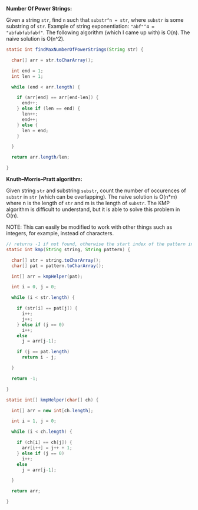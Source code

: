**Number Of Power Strings:**

Given a string `str`, find `n` such that `substr^n = str`, where `substr` is some substring of `str`. Example of string exponentiation: `"abf"^4 = "abfabfabfabf"`. The following algorithm (which I came up with) is O(n). The naive solution is O(n^2).

``` java
static int findMaxNumberOfPowerStrings(String str) {

  char[] arr = str.toCharArray();

  int end = 1;
  int len = 1;

  while (end < arr.length) {

    if (arr[end] == arr[end-len]) {
      end++;
    } else if (len == end) {
      len++;
      end++;
    } else {
      len = end;
    }

  }

  return arr.length/len;

}
```

**Knuth–Morris–Pratt algorithm:**

Given string `str` and substring `substr`, count the number of occurences of `substr` in `str` (which can be overlapping). The naive solution is O(n*m) where n is the length of `str` and m is the length of `substr`. The KMP algorithm is difficult to understand, but it is able to solve this problem in O(n).

NOTE: This can easily be modified to work with other things such as integers, for example, instead of characters.

```java
// returns -1 if not found, otherwise the start index of the pattern in the string
static int kmp(String string, String pattern) {

  char[] str = string.toCharArray();
  char[] pat = pattern.toCharArray();

  int[] arr = kmpHelper(pat);

  int i = 0, j = 0;

  while (i < str.length) {

    if (str[i] == pat[j]) {
      i++;
      j++;
    } else if (j == 0)
      i++;
    else
      j = arr[j-1];

    if (j == pat.length)
      return i - j;

  }

  return -1;

}

static int[] kmpHelper(char[] ch) {

  int[] arr = new int[ch.length];

  int i = 1, j = 0;

  while (i < ch.length) {

    if (ch[i] == ch[j]) {
      arr[i++] = j++ + 1;
    } else if (j == 0)
      i++;
    else
      j = arr[j-1];

  }

  return arr;

}
```
